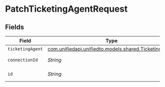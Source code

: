 # PatchTicketingAgentRequest


## Fields

| Field                                                                                          | Type                                                                                           | Required                                                                                       | Description                                                                                    |
| ---------------------------------------------------------------------------------------------- | ---------------------------------------------------------------------------------------------- | ---------------------------------------------------------------------------------------------- | ---------------------------------------------------------------------------------------------- |
| `ticketingAgent`                                                                               | [com.unifiedapi.unifiedto.models.shared.TicketingAgent](../../models/shared/TicketingAgent.md) | :heavy_minus_sign:                                                                             | N/A                                                                                            |
| `connectionId`                                                                                 | *String*                                                                                       | :heavy_check_mark:                                                                             | ID of the connection                                                                           |
| `id`                                                                                           | *String*                                                                                       | :heavy_check_mark:                                                                             | ID of the Agent                                                                                |